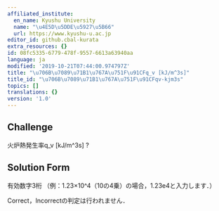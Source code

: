 ```yaml
---
affiliated_institute:
  en_name: Kyushu University
  name: "\u4E5D\u5DDE\u5927\u5B66"
  url: https://www.kyushu-u.ac.jp
editor_id: github.cbal-kurata
extra_resources: {}
id: 08fc5335-6779-478f-9557-6613a63940aa
language: ja
modified: '2019-10-21T07:44:00.974797Z'
title: "\u706B\u7089\u71B1\u767A\u751F\u91CFq_v [kJ/m^3s]"
title_id: "\u706B\u7089\u71B1\u767A\u751F\u91CFqv-kjm3s"
topics: []
translations: {}
version: '1.0'
---
```


## Challenge
火炉熱発生率q_v [kJ/m^3s] ?


## Solution Form

有効数字3桁
（例：1.23×10^4（10の4乗）の場合，1.23e4と入力します．）

Correct，Incorrectの判定は行われません．



